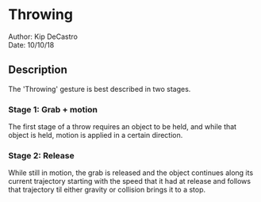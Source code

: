 # Throwing

Author: Kip DeCastro \
Date: 10/10/18

## Description

The 'Throwing' gesture is best described in two stages.

### Stage 1: Grab + motion

The first stage of a throw requires an object to be held, and while that object is held, motion is applied in a certain direction.

### Stage 2: Release

While still in motion, the grab is released and the object continues along its current trajectory starting with the speed that it had at release and follows that trajectory til either gravity or collision brings it to a stop.
